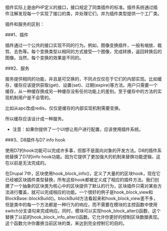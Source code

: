 插件实际上是由PHP定义的接口，接口规定了同类插件的标准。插件系统通过插件注解发现每一个实现了接口的类，并处理它们，并为插件类型提供一个工厂类。

插件和服务的区别：

###1、插件

插件通过一个公共的接口实现不同的行为。例如，图像变换插件，一般有缩放、裁剪、去色等。每个变换类型以相同的方式接受一个图像，完成转换，返回转换后的图像。当然，每个变换的效果是不同的。

###2、服务

服务提供相同的功能，并且是可交换的，不同点仅仅在于它们的内部实现。比如缓存，缓存应该提供获取(get)、设置(set)、过期(expire)等方法。用户只需要一个缓存，从一种缓存换成另一种缓存没有任何功能上的差别。至于缓存中的方法的实现机制用户是不会管的。

比如从apc改成redis，仅仅是缓存的内部实现机制需要变换。

所以缓存应该设计成一种服务。

* 注意：如果你提供了一个UI想让用户进行配置，应该使用插件系统。

###3、D8插件与D7 info hook

使用D7的hook功能可以完成许多事，但那不是面向对象的开发方法。D8的插件系统替换了D7的info hook功能。因为它提供了更加强大的机制来替换功能逻辑，这在以前是无法完成的。

在Drupal 7中，区块使用hook_block_info()，定义了大量的的区块hook，现在它已经被区块插件类型替换，所有这些hook都被定义成了相应的插件方法。我们创建了一个抽象的区块类为核心中的区块提供了默认的行为，区块插件只需对某些方法进行覆盖，就可以完成相应的功能。一个很好的例子是hook_block_view和BlockBase::blockBuild()。blockBuild方法看起来和hook_block_view差不多，但是类中的每一个方法都是一种行为的响应，而不需要在模块的主控函数中使用switch分支语句来完成响应。同时，模块可以实现hook_block_alter()函数，这个替换了以前的hook_block_info_alter()函数。它允许你更好的控制区块数据表现。这个函数允许你置换当前区块的类，来达到完全控制它的目的。
